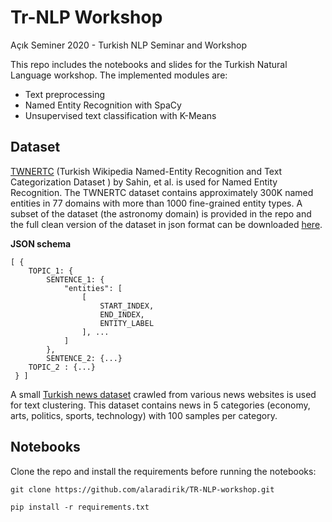 # Tr-NLP Workshop 
Açık Seminer 2020 - Turkish NLP Seminar and Workshop

This repo includes the notebooks and slides for the Turkish Natural Language workshop. The implemented modules are:
- Text preprocessing
- Named Entity Recognition with SpaCy
- Unsupervised text classification with K-Means


 ## Dataset
[TWNERTC](https://data.mendeley.com/datasets/cdcztymf4k/1) (Turkish Wikipedia Named-Entity Recognition and Text Categorization Dataset ) by Sahin, et al. is used for Named Entity Recognition. The TWNERTC dataset contains approximately 300K named entities in 77 domains with more than 1000 fine-grained entity types. A subset of the dataset (the astronomy domain) is provided in the repo and the full clean version of the dataset in json format can be downloaded [here](https://drive.google.com/file/d/1o0j4UcEBCehwJSG2SHOl_I-h8TTA6pdI/view). 


**JSON schema**

```
[ {
    TOPIC_1: {
        SENTENCE_1: {
            "entities": [
                [
                    START_INDEX,
                    END_INDEX,
                    ENTITY_LABEL
                ], ...
            ]
        },
        SENTENCE_2: {...}
    TOPIC_2 : {...}
 } ]
```

A small [Turkish news dataset](https://hakan.io/makine-ogrenmesi-turkce-haber-metinleri-veri-seti/) crawled from various news websites is used for text clustering. This dataset contains news in 5 categories (economy, arts, politics, sports, technology) with 100 samples per category. 

 ## Notebooks
Clone the repo and install the requirements before running the notebooks:
```
git clone https://github.com/alaradirik/TR-NLP-workshop.git

pip install -r requirements.txt
```
